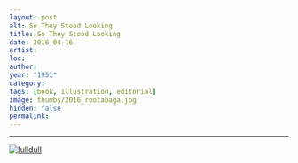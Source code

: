 ```yaml
---
layout: post
alt: So They Stood Looking
title: So They Stood Looking
date: 2016-04-16
artist: 
loc: 
author: 
year: "1951"
category:
tags: [book, illustration, editorial]
image: thumbs/2016_rootabaga.jpg
hidden: false
permalink:
---
```







---


<div class="post_image">
	<a href="{{ site.baseurl }}/images/posts/2016_rootabaga/001.jpg" target="_blank">
	<img src="{{ site.baseurl }}/images/posts/2016_rootabaga/001.jpg" alt="lulldull"></a>
</div>
